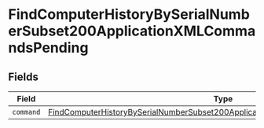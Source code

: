 # FindComputerHistoryBySerialNumberSubset200ApplicationXMLCommandsPending


## Fields

| Field                                                                                                                                                                                       | Type                                                                                                                                                                                        | Required                                                                                                                                                                                    | Description                                                                                                                                                                                 |
| ------------------------------------------------------------------------------------------------------------------------------------------------------------------------------------------- | ------------------------------------------------------------------------------------------------------------------------------------------------------------------------------------------- | ------------------------------------------------------------------------------------------------------------------------------------------------------------------------------------------- | ------------------------------------------------------------------------------------------------------------------------------------------------------------------------------------------- |
| `command`                                                                                                                                                                                   | [FindComputerHistoryBySerialNumberSubset200ApplicationXMLCommandsPendingCommand](../../models/operations/findcomputerhistorybyserialnumbersubset200applicationxmlcommandspendingcommand.md) | :heavy_minus_sign:                                                                                                                                                                          | N/A                                                                                                                                                                                         |